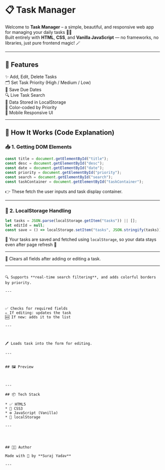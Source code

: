 
# 📋 Task Manager

Welcome to **Task Manager** – a simple, beautiful, and responsive web app for managing your daily tasks 🧠✅  
Built entirely with **HTML**, **CSS**, and **Vanilla JavaScript** — no frameworks, no libraries, just pure frontend magic! 🪄

---

## 🚀 Features

✨ Add, Edit, Delete Tasks  
🗂️ Set Task Priority (High / Medium / Low)  
📆 Save Due Dates  
🔍 Live Task Search  
💾 Data Stored in LocalStorage  
🎨 Color-coded by Priority  
📱 Mobile Responsive UI  

---

## 🧠 How It Works (Code Explanation)

### 📥 1. Getting DOM Elements
```js
const title = document.getElementById("title");
const desc = document.getElementById("desc");
const date = document.getElementById("date");
const priority = document.getElementById("priority");
const search = document.getElementById("search");
const taskContainer = document.getElementById("taskContainer");
````

👉 These fetch the user inputs and task display container.

---

### 💾 2. LocalStorage Handling

```js
let tasks = JSON.parse(localStorage.getItem("tasks")) || [];
let editId = null;
const save = () => localStorage.setItem("tasks", JSON.stringify(tasks));
```

📌 Your tasks are saved and fetched using `localStorage`, so your data stays even after page refresh 🔄

---



🧼 Clears all fields after adding or editing a task.

---

```

🔍 Supports **real-time search filtering**, and adds colorful borders by priority.

---



✅ Checks for required fields
✏️ If editing: updates the task
🆕 If new: adds it to the list

---



🖊️ Loads task into the form for editing.

---


## 🖼️ Preview



---

## 📦 Tech Stack

* ✅ HTML5
* 🎨 CSS3
* ⚙️ JavaScript (Vanilla)
* 💾 localStorage

---




## 👨‍💻 Author

Made with 💙 by **Suraj Yadav**

---
